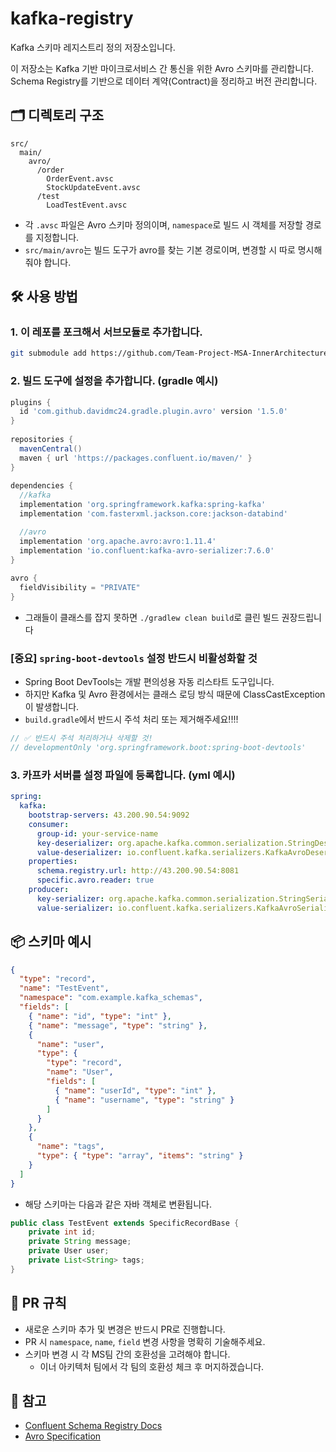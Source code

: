 # kafka-registry

Kafka 스키마 레지스트리 정의 저장소입니다.

이 저장소는 Kafka 기반 마이크로서비스 간 통신을 위한 Avro 스키마를 관리합니다.  
Schema Registry를 기반으로 데이터 계약(Contract)을 정리하고 버전 관리합니다.

## 🗂️ 디렉토리 구조

```
src/
  main/
    avro/
      /order
        OrderEvent.avsc
        StockUpdateEvent.avsc
      /test
        LoadTestEvent.avsc
```

- 각 `.avsc` 파일은 Avro 스키마 정의이며, `namespace`로 빌드 시 객체를 저장할 경로를 지정합니다.
- `src/main/avro`는 빌드 도구가 avro를 찾는 기본 경로이며, 변경할 시 따로 명시해줘야 합니다.

## 🛠️ 사용 방법

### 1. 이 레포를 포크해서 서브모듈로 추가합니다.
   ```bash
   git submodule add https://github.com/Team-Project-MSA-InnerArchitecture/avro.git(포크받은 주소) src/main/avro-schemas
   ```

### 2. 빌드 도구에 설정을 추가합니다. (gradle 예시)
   ```groovy
   plugins {
     id 'com.github.davidmc24.gradle.plugin.avro' version '1.5.0'
   }
    
   repositories {
     mavenCentral()
     maven { url 'https://packages.confluent.io/maven/' }
   }
    
   dependencies {
     //kafka
     implementation 'org.springframework.kafka:spring-kafka'
     implementation 'com.fasterxml.jackson.core:jackson-databind'
   
     //avro
     implementation 'org.apache.avro:avro:1.11.4'
     implementation 'io.confluent:kafka-avro-serializer:7.6.0'
   }
    
   avro {
     fieldVisibility = "PRIVATE"
   }
   ```
- 그래들이 클래스를 잡지 못하면 `./gradlew clean build`로 클린 빌드 권장드립니다

### [중요] `spring-boot-devtools` 설정 반드시 비활성화할 것

- Spring Boot DevTools는 개발 편의성용 자동 리스타트 도구입니다.
- 하지만 Kafka 및 Avro 환경에서는 클래스 로딩 방식 때문에 ClassCastException이 발생합니다.
- `build.gradle`에서 반드시 주석 처리 또는 제거해주세요!!!!

```groovy
// ✅ 반드시 주석 처리하거나 삭제할 것!
// developmentOnly 'org.springframework.boot:spring-boot-devtools'
```

### 3. 카프카 서버를 설정 파일에 등록합니다. (yml 예시)
```YAML
spring:
  kafka:
    bootstrap-servers: 43.200.90.54:9092
    consumer:
      group-id: your-service-name
      key-deserializer: org.apache.kafka.common.serialization.StringDeserializer
      value-deserializer: io.confluent.kafka.serializers.KafkaAvroDeserializer
    properties:
      schema.registry.url: http://43.200.90.54:8081
      specific.avro.reader: true
    producer:
      key-serializer: org.apache.kafka.common.serialization.StringSerializer
      value-serializer: io.confluent.kafka.serializers.KafkaAvroSerializer
```

## 📦 스키마 예시

```json
{
  "type": "record",
  "name": "TestEvent",
  "namespace": "com.example.kafka_schemas",
  "fields": [
    { "name": "id", "type": "int" },
    { "name": "message", "type": "string" },
    {
      "name": "user",
      "type": {
        "type": "record",
        "name": "User",
        "fields": [
          { "name": "userId", "type": "int" },
          { "name": "username", "type": "string" }
        ]
      }
    },
    {
      "name": "tags",
      "type": { "type": "array", "items": "string" }
    }
  ]
}
```
- 해당 스키마는 다음과 같은 자바 객체로 변환됩니다. 
```java
public class TestEvent extends SpecificRecordBase {
    private int id;
    private String message;
    private User user;
    private List<String> tags;
}
```

## 🤝 PR 규칙

- 새로운 스키마 추가 및 변경은 반드시 PR로 진행합니다.
- PR 시 `namespace`, `name`, `field` 변경 사항을 명확히 기술해주세요.
- 스키마 변경 시 각 MS팀 간의 호환성을 고려해야 합니다.
  - 이너 아키텍처 팀에서 각 팀의 호환성 체크 후 머지하겠습니다.

## 🔗 참고

- [Confluent Schema Registry Docs](https://docs.confluent.io/platform/current/schema-registry/index.html)
- [Avro Specification](https://avro.apache.org/docs/1.11.1/getting-started-java/)
